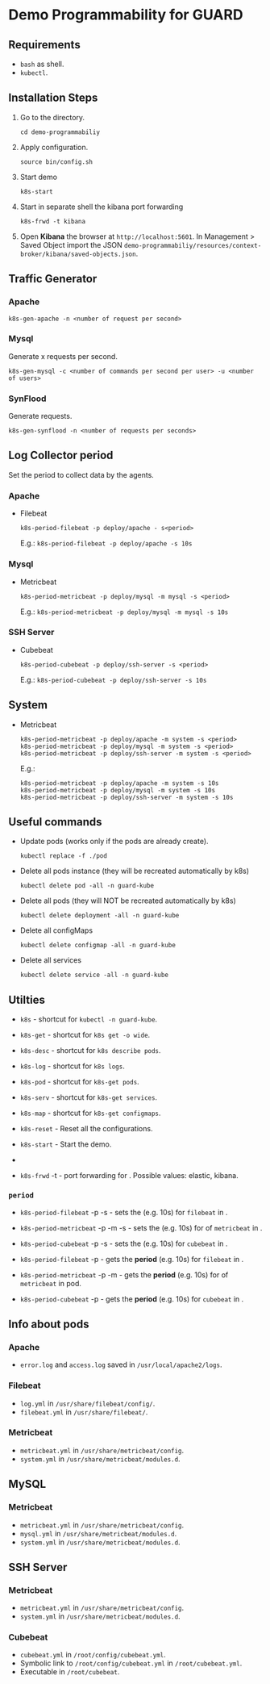 # Demo Programmability for GUARD

## Requirements

- ```bash``` as shell.
- ```kubectl```.

## Installation Steps

1. Go to the directory.

   ```console
   cd demo-programmabiliy
   ```

2. Apply configuration.

   ```console
   source bin/config.sh
   ```

3. Start demo

   ```console
   k8s-start
   ```

4. Start in separate shell the kibana port forwarding

   ```console
   k8s-frwd -t kibana
   ```

5. Open **Kibana** the browser at ```http://localhost:5601```.
   In Management > Saved Object import the JSON ```demo-programmabiliy/resources/context-broker/kibana/saved-objects.json```.

## Traffic Generator

### Apache

```console
k8s-gen-apache -n <number of request per second>
```

### Mysql

Generate <number of commands> x <number of users> requests per second.

```console
k8s-gen-mysql -c <number of commands per second per user> -u <number of users>
```

### SynFlood

Generate <number of requests per seconds> requests.

```console
k8s-gen-synflood -n <number of requests per seconds>
```

## Log Collector period

Set the period to collect data by the agents.

### Apache

- Filebeat

  ```console
  k8s-period-filebeat -p deploy/apache - s<period>
  ```

  E.g.: ```k8s-period-filebeat -p deploy/apache -s 10s```

### Mysql

- Metricbeat

  ```console
  k8s-period-metricbeat -p deploy/mysql -m mysql -s <period>
  ```

  E.g.: ```k8s-period-metricbeat -p deploy/mysql -m mysql -s 10s```

### SSH Server

- Cubebeat

  ```console
  k8s-period-cubebeat -p deploy/ssh-server -s <period>
  ```

  E.g.: ```k8s-period-cubebeat -p deploy/ssh-server -s 10s```

## System

- Metricbeat

  ```console
  k8s-period-metricbeat -p deploy/apache -m system -s <period>
  k8s-period-metricbeat -p deploy/mysql -m system -s <period>
  k8s-period-metricbeat -p deploy/ssh-server -m system -s <period>
  ```

  E.g.:
  ```console
  k8s-period-metricbeat -p deploy/apache -m system -s 10s
  k8s-period-metricbeat -p deploy/mysql -m system -s 10s
  k8s-period-metricbeat -p deploy/ssh-server -m system -s 10s
  ```

## Useful commands

- Update pods (works only if the pods are already create).

   ```console
   kubectl replace -f ./pod
   ```

- Delete all pods instance (they will be recreated automatically by k8s)

   ```console
   kubectl delete pod -all -n guard-kube
   ```

- Delete all pods (they will NOT be recreated automatically by k8s)

   ```console
   kubectl delete deployment -all -n guard-kube
   ```

- Delete all configMaps

   ```console
   kubectl delete configmap -all -n guard-kube
   ```

- Delete all services
   ```console
   kubectl delete service -all -n guard-kube
   ```

## Utilties

- ```k8s``` - shortcut for ```kubectl -n guard-kube```.
- ```k8s-get``` - shortcut for ```k8s get -o wide```.
- ```k8s-desc``` - shortcut for ```k8s describe pods```.
- ```k8s-log``` - shortcut for ```k8s logs```.
- ```k8s-pod``` - shortcut for ```k8s-get pods```.
- ```k8s-serv``` - shortcut for ```k8s-get services```.
- ```k8s-map``` - shortcut for ```k8s-get configmaps```.

- ```k8s-reset``` - Reset all the configurations.
- ```k8s-start``` - Start the demo.
-
- ```k8s-frwd``` -t <target> - port forwarding for <target>. Possible values: elastic, kibana.

### ```period```

- ```k8s-period-filebeat``` -p <pod> -s <period> - sets the <period> (e.g. 10s) for ```filebeat``` in <pod>.
- ```k8s-period-metricbeat``` -p <pod> -m <module> -s <period> - sets the <period> (e.g. 10s) for <module> of ```metricbeat``` in <pod>.
- ```k8s-period-cubebeat``` -p <pod> -s <period> - sets the <period> (e.g. 10s) for ```cubebeat``` in <pod>.

- ```k8s-period-filebeat``` -p <pod> - gets the __period__ (e.g. 10s) for ```filebeat``` in <pod>.
- ```k8s-period-metricbeat``` -p <pod> -m <module> - gets the __period__ (e.g. 10s) for <module> of ```metricbeat``` in <pod> pod.
- ```k8s-period-cubebeat``` -p <pod> - gets the __period__ (e.g. 10s) for ```cubebeat``` in <pod>.

## Info about pods

### Apache

- ```error.log``` and ```access.log``` saved in ```/usr/local/apache2/logs```.

### Filebeat

- ```log.yml``` in ```/usr/share/filebeat/config/```.
- ```filebeat.yml``` in ```/usr/share/filebeat/```.

### Metricbeat

- ```metricbeat.yml``` in ```/usr/share/metricbeat/config```.
- ```system.yml``` in ```/usr/share/metricbeat/modules.d```.

## MySQL

### Metricbeat

- ```metricbeat.yml``` in ```/usr/share/metricbeat/config```.
- ```mysql.yml``` in ```/usr/share/metricbeat/modules.d```.
- ```system.yml``` in ```/usr/share/metricbeat/modules.d```.

## SSH Server

### Metricbeat

- ```metricbeat.yml``` in ```/usr/share/metricbeat/config```.
- ```system.yml``` in ```/usr/share/metricbeat/modules.d```.

### Cubebeat

- ```cubebeat.yml``` in ```/root/config/cubebeat.yml```.
- Symbolic link to ```/root/config/cubebeat.yml``` in ```/root/cubebeat.yml```.
- Executable in ```/root/cubebeat```.
